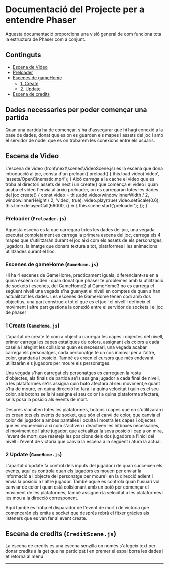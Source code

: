 # Documentació del Projecte per a entendre Phaser

Aquesta documentació proporciona una visió general de com funciona tota la estructura de Phaser com a conjunt.

## Continguts
- [Escena de Video](#escena-de-video)
- [Preloader](#preloader)
- [Escenes de gameHome](#escenes-de-gamehome)
    - [1. Create](#1-Create)
    - [2. Update](#2-Update)
- [Escena de credits](#2-frontend-nextjs-chromatic-nextjs)
  

## Dades necessaries per poder començar una partida
Quan una partida ha de començar, s'ha d'assegurar que hi hagi conexió a la base de dades, donat que es on es guarden els mapes i assets del joc i amb el servidor de node, que es on trobarem les conexions entre els usuaris.

## Escena de Video

L'escena de video (front\next\scenes\VideoScene.js) es la escena que dona introducció al joc, consta d'un preload()
preload() {
        this.load.video('video', 'assets/OpenCinematic.mp4');
    }
Aixó carrega a la cache el video que es troba al directori assets de next i un create() que comença el video i quan acaba el video t'envia al arxiu preloader, on es carregarán totes les dades del joc
create() {
        const video = this.add.video(window.innerWidth / 2, window.innerHeight / 2, 'video', true);
        video.play(true)
        video.setScale(0.6);
        this.time.delayedCall(66000, () => {
            this.scene.start('preloader');
        });
    }

### Preloader (`Preloader.js`)

Aquesta escena es la que carregara totes les dades del joc, una vegada executat completament es carrega la primera escena del joc, carrega els 4 mapes que s'utilitzarán durant el joc així com els assets de els personatges, jugadors, la imatge que donarà textura a tot, plataformes i les animacions utilitzades durant el lloc.


### Escenes de gameHome (`GameHome.js`)

Hi ha 4 escenes de GameHome, practicament iguals, diferenciant-se en a quina escena criden i quan donat que phaser te problemes amb la utilització de sockets i escenes, del GameHome2 al GameHome3 no es carrega el següent nivell una vegada s'ha guanyat el nivell en comptes de quan s'han actualitzat les dades. Les escenes de GameHome tenen codi amb dos objectius, una part construeix tot el que es el joc i el nivell i defineix el moviment i altre part gestiona la conexió entre el servidor de sockets i el joc de phaser

### 1 Create (`GameHome.js`)

L'apartat de create té com a objectiu carregar les capes i objectes del nivell, primer carrega les capes estatiques de colors, assignant els colors a cada casella i afegint les collisions quan es necessari, una vegada acabar carrega els personatges, cada personatge te un cos inmovil per a l'altre, color, grandaria i posició. També es creen el cursors que més endevant utilitzaràn els jugadors per moure els personatges.

Una vegada s'han carregat els personatges es carreguen la resta d'objectes, als finals de partida se'ls assigna jugador a cada final de nivell, a les plataformes se'ls assigna quin botó afectará al seu moviment,e quant s'ha de moure, en quina direcció ho farà i a quina velocitat i quin es el seu color. als botons se'ls hi assigna el seu color i a quina plataforma afectará, se'ls posa la posició als events de mort.

Després s'oculten totes les plataformes, botons i capes que no s'utilitzaràn i es crean tots els events de socket, que són el canvi de color, que canvia el color del jugador a ambes pantalles i oculta i mostra les capes i objectes que es requereixin així com s'activen i deactiven les hitboxes necessaries, el moviment de l'altre jugador, que actualitza la seva posició i cap a on mira, l'event de mort, que reseteja les posicions dels dos jugadors a l'inici del nivell i l'event de victoria que canvia la escena a la següent i atura la actual.

### 2 Update (`GameHome.js`)

L'apartat d'update fa control dels inputs del jugador i de quan succeixen els events, aquí es controla quan els jugadors es mouen per enviar la informació a l'objecte del personatge per moure'l en la direcció adient i envia la posició a l'altre jugador. També aquíe es controla quan l'usuari vol canviar de color i quan está colisionant amb un botó per començar el moviment de les plataformes, també assignen la velocitat a les plataformes i les mou a la direcció corresponent.

Aquí també es troba el disparador de l'event de mort i de victoria que començarán els emits a socket que després rebrà el fitxer gràcies als listeners que es van fer al event create.


## Escena de credits (`CreditScene.js`)

La escena de credits es una escena senzilla on només s'afegeix text per donar credits a la get que ha participat i en premer el espai borra les dades i et retorna al menú 

---